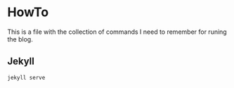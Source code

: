 # HowTo

This is a file with the collection of commands I need to remember for runing the blog.

## Jekyll

`jekyll serve`
